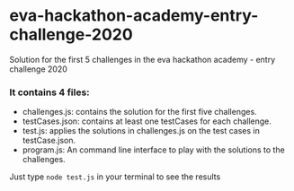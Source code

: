 # eva-hackathon-academy-entry-challenge-2020
Solution for the first 5 challenges in the eva hackathon academy - entry challenge 2020

### It contains 4 files:

* challenges.js: contains the solution for the first five challenges.
* testCases.json: contains at least one testCases for each challenge.
* test.js: applies the solutions in challenges.js on the test cases in testCase.json.
* program.js: An command line interface to play with the solutions to the challenges.

Just type `node test.js` in your terminal to see the results
